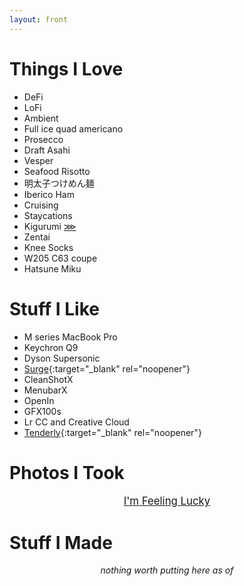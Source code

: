 ```yaml
---
layout: front
---
```


<div id="hero" style="height: 70vh;border-bottom: 1px solid #eee;filter: saturate(1.2); text-align: center; display: none;"><h1 style="font-size: 100px;margin: 0;padding-top: 40%;padding-top: calc(35vh - 75px);">💎<span style="font-size: 90px;">🧡</span>🎂</h1></div>

# Things I <span id="046b759f57ebf5d19440f0639ddd41b7">Love</span>

- DeFi
- LoFi
- Ambient
- Full ice quad americano
- Prosecco
- Draft Asahi
- Vesper
- Seafood Risotto
- 明太子つけめん麺
- Iberico Ham
- Cruising
- Staycations
- Kigurumi [⋙](kig-list/)
- Zentai
- Knee Socks
- W205 C63 coupe
- Hatsune Miku

# Stuff I Like

- M series MacBook Pro
- Keychron Q9
- Dyson Supersonic
- [Surge](https://nssurge.com){:target="_blank" rel="noopener"}
- CleanShotX
- MenubarX
- OpenIn
- GFX100s
- Lr CC and Creative Cloud
- [Tenderly](https://tenderly.co){:target="_blank" rel="noopener"}

# Photos I Took

<div style="text-align: center; font-size: 120%;"><a class="no-underline" href="/photos/?loadRandom=yes">I'm Feeling Lucky</a></div>

# Stuff I Made

<div style="text-align: center"><i>nothing worth putting here as of <span id="current"></span></i>
<script>
  // fill in the date
  var date = new Date();
  var current_date = date.getFullYear()+"-"+(date.getMonth()+1)+"-"+ date.getDate();
  document.getElementById("current").innerHTML = current_date;
</script>

<script>
  // easter egg
  var keki = '💕KEKI'
  window.addEventListener('keypress', (function() {
      var strToType = 'keki',
          strTyped = '';
      return function(event) {
          var character = String.fromCharCode(event.which);
          strTyped += character;
          if (strToType.indexOf(strTyped) === -1) strTyped = '';
          else if (strTyped === strToType) {
              strTyped = '';
              alert(keki);
          }
      };
  }()) );
  document.getElementById("046b759f57ebf5d19440f0639ddd41b7").addEventListener('click', function() {alert(keki); });
</script>

<script>
  // put guide on hero after 5s
  const showInstruct = setTimeout(function(){document.getElementById("hero").insertAdjacentHTML('beforeend', `<p id="hero-instruct">⬇️</p>`)}, 2000);

  // remove instruct
  var firstScrollDone = false;
  document.addEventListener("scroll", function(){
    if (firstScrollDone) {
      if (showInstruct) {
        clearTimeout(showInstruct);
      };
      if (document.getElementById("hero-instruct")) {
        document.getElementById("hero-instruct").remove();
      }
    } else {
      firstScrollDone = true;
    }
  });

  // on scroll blur hero
  const vh = Math.max(document.documentElement.clientHeight || 0, window.innerHeight || 0);
  document.addEventListener("scroll", function(){
    var currentPos = document.documentElement.scrollTop;
    document.getElementById("hero").style.filter = "blur("+(currentPos/(vh/2)*50)+"px)";
  });
</script>
